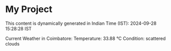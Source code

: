 # My Project

This content is dynamically generated in Indian Time (IST): 2024-09-28 15:28:28 IST


Current Weather in Coimbatore:
Temperature: 33.88 °C
Condition: scattered clouds
